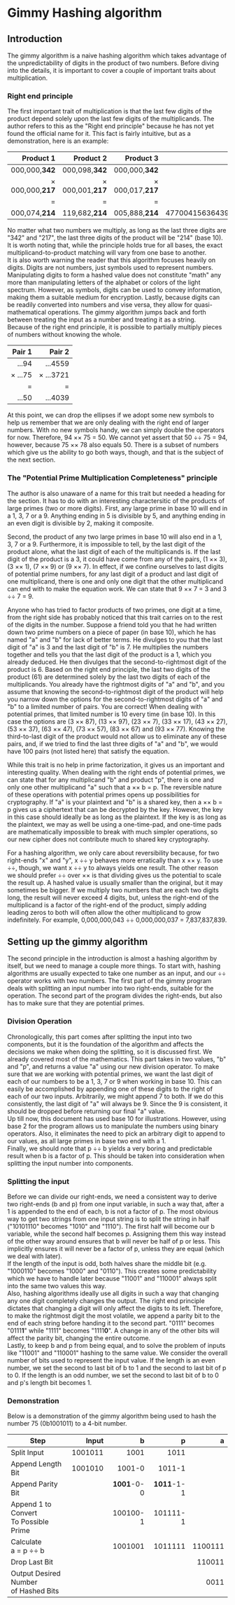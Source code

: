 # Gimmy Hashing algorithm
## Introduction
The gimmy algorithm is a naive hashing algorithm which takes advantage of the unpredictability of digits in the product of two numbers. Before diving into the details, it is important to cover a couple of important traits about multiplication.
### Right end principle
The first important trait of multiplication is that the last few digits of the product depend solely upon the last few digits of the multiplicands. The author refers to this as the "Right end principle" because he has not yet found the official name for it. This fact is fairly intuitive, but as a demonstration, here is an example:

| Product 1 | Product 2 | Product 3 | Product 4 |
|----------:|----------:|----------:|----------:|
| 000,000,**342** | 000,098,**342** | 000,000,**342** | 496734565734563**342** |
| &times; 000,000,**217** | &times; 000,001,**217** | &times; 000,017,**217** | &times; 960279773683570**217** |
| = | = | = | = |
| 000,074,**214** | 119,682,**214** | 005,888,**214** | 477004156364393019200457594091185**214** |

No matter what two numbers we multiply, as long as the last three digits are "342" and "217", the last three digits of the product will be "214" (base 10). It is worth noting that, while the principle holds true for all bases, the exact multiplicand-to-product matching will vary from one base to another. <br/>
It is also worth warning the reader that this algorithm focuses heavily on digits. Digits are not numbers, just symbols used to represent numbers. Manipulating digits to form a hashed value does not constitute "math" any more than manipulating letters of the alphabet or colors of the light spectrum. However, as symbols, digits can be used to convey information, making them a suitable medium for encryption. Lastly, because digits can be readily converted into numbers and vise versa, they allow for quasi-mathematical operations. The gimmy algorithm jumps back and forth between treating the input as a number and treating it as a string.<br/>
Because of the right end principle, it is possible to partially multiply pieces of numbers without knowing the whole.

| Pair 1 | Pair 2 |
|----------:|----------:|
| ...94 | ...4559 |
| &times; ...75 | &times; ...3721 |
| = | = |
| ...50 | ...4039 |

At this point, we can drop the ellipses if we adopt some new symbols to help us remember that we are only dealing with the right end of larger numbers. With no new symbols handy, we can simply double the operators for now. Therefore, 94 &times;&times; 75 = 50. We cannot yet assert that 50 &div;&div; 75 = 94, however, because 75 &times;&times; 78 also equals 50. There is a subset of numbers which give us the ability to go both ways, though, and that is the subject of the next section.

### The "Potential Prime Multiplication Completeness" principle

The author is also unaware of a name for this trait but needed a heading for the section. It has to do with an interesting charactersitic of the products of large primes (two or more digits). First, any large prime in base 10 will end in a 1, 3, 7 or a 9. Anything ending in 5 is divisible by 5, and anything ending in an even digit is divisible by 2, making it composite.<br/>

Second, the product of any two large primes in base 10 will also end in a 1, 3, 7 or a 9. Furthermore, it is impossible to tell, by the last digit of the product alone, what the last digit of each of the multiplicands is. If the last digit of the product is a 3, it could have come from any of the pairs, (1 &times;&times; 3), (3 &times;&times; 1), (7 &times;&times; 9) or (9 &times;&times; 7). In effect, if we confine ourselves to last digits of potential prime numbers, for any last digit of a product and last digit of one multiplicand, there is one and only one digit that the other multiplicand can end with to make the equation work. We can state that 9 &times;&times; 7 = 3 and 3 &div;&div; 7 = 9.<br/>

Anyone who has tried to factor products of two primes, one digit at a time, from the right side has probably noticed that this trait carries on to the rest of the digits in the number. Suppose a friend told you that he had written down two prime numbers on a piece of paper (in base 10), which he has named "a" and "b" for lack of better terms. He divulges to you that the last digit of "a" is 3 and the last digit of "b" is 7. He multiplies the numbers together and tells you that the last digit of the product is a 1, which you already deduced. He then divulges that the second-to-rightmost digit of the product is 6. Based on the right end principle, the last two digits of the product (61) are determined solely by the last two digits of each of the multiplicands. You already have the rightmost digits of "a" and "b", and you assume that knowing the second-to-rightmost digit of the product will help you narrow down the options for the second-to-rightmost digits of "a" and "b" to a limited number of pairs. You are correct! When dealing with potential primes, that limited number is 10 every time (in base 10). In this case the options are (3 &times;&times; 87), (13 &times;&times; 97), (23 &times;&times; 7), (33 &times;&times; 17), (43 &times;&times; 27), (53 &times;&times; 37), (63 &times;&times; 47), (73 &times;&times; 57), (83 &times;&times; 67) and (93 &times;&times; 77). Knowing the third-to-last digit of the product would not allow us to eliminate any of these pairs, and, if we tried to find the last three digits of "a" and "b", we would have 100 pairs (not listed here) that satisfy the equation.<br/>

While this trait is no help in prime factorization, it gives us an important and interesting quality. When dealing with the right ends of potential primes, we can state that for any multiplicand "b" and product "p", there is one and only one other multiplicand "a" such that a &times;&times; b = p. The reversible nature of these operations with potential primes opens up possibilities for cryptography. If "a" is your plaintext and "b" is a shared key, then a &times;&times; b = p gives us a ciphertext that can be decrypted by the key. However, the key in this case should ideally be as long as the plaintext. If the key is as long as the plaintext, we may as well be using a one-time-pad, and one-time pads are mathematically impossible to break with much simpler operations, so our new cipher does not contribute much to shared key cryptography.<br/>

For a hashing algorithm, we only care about reversibility because, for two right-ends "x" and "y", x &div;&div; y behaves more erratically than x &times;&times; y. To use &div;&div;, though, we want x &div;&div; y to always yields one result. The other reason we should prefer &div;&div; over &times;&times; is that dividing gives us the potential to scale the result up. A hashed value is usually smaller than the original, but it may sometimes be bigger. If we multiply two numbers that are each two digits long, the result will never exceed 4 digits, but, unless the right-end of the multiplicand is a factor of the right-end of the product, simply adding leading zeros to both will often allow the other multiplicand to grow indefinitely. For example, 0,000,000,043 &div;&div; 0,000,000,037 = 7,837,837,839.

## Setting up the gimmy algorithm

The second principle in the introduction is almost a hashing algorithm by itself, but we need to manage a couple more things. To start with, hashing algorithms are usually expected to take one number as an input, and our &div;&div; operator works with two numbers. The first part of the gimmy program deals with splitting an input number into two right-ends, suitable for the operation. The second part of the program divides the right-ends, but also has to make sure that they are potential primes.

### Division Operation

Chronologically, this part comes after splitting the input into two components, but it is the foundation of the algorithm and affects the decisions we make when doing the splitting, so it is discussed first. We already covered most of the mathematics. This part takes in two values, "b" and "p", and returns a value "a" using our new division operator. To make sure that we are working with potential primes, we want the last digit of each of our numbers to be a 1, 3, 7 or 9 when working in base 10. This can easily be accomplished by appending one of these digits to the right of each of our two inputs. Arbitrarily, we might append 7 to both. If we do this consistently, the last digit of "a" will always be 9. Since the 9 is consistent, it should be dropped before returning our final "a" value.<br/>
Up till now, this document has used base 10 for illustrations. However, using base 2 for the program allows us to manipulate the numbers using binary operators. Also, it eliminates the need to pick an arbitrary digit to append to our values, as all large primes in base two end with a 1.<br/>
Finally, we should note that p &div;&div; b yields a very boring and predictable result when b is a factor of p. This should be taken into consideration when splitting the input number into components.

### Splitting the input

Before we can divide our right-ends, we need a consistent way to derive two right-ends (b and p) from one input variable, in such a way that, after a 1 is appended to the end of each, b is not a factor of p. The most obvious way to get two strings from one input string is to split the string in half ("10101110" becomes "1010" and "1110"). The first half will become our b variable, while the second half becomes p. Assigning them this way instead of the other way around ensures that b will never be half of p or less. This implicitly ensures it will never be a factor of p, unless they are equal (which we deal with later).<br/>
If the length of the input is odd, both halves share the middle bit (e.g. "1000110" becomes "1000" and "0110"). This creates some predictability which we have to handle later because "11001" and "110001" always split into the same two values this way.<br/>
Also, hashing algorithms ideally use all digits in such a way that changing any one digit completely changes the output. The right end principle dictates that changing a digit will only affect the digits to its left. Therefore, to make the rightmost digit the most volatile, we append a parity bit to the end of each string before handing it to the second part. "0111" becomes "0111**1**" while "1111" becomes "1111**0**". A change in any of the other bits will affect the parity bit, changing the entire outcome.<br/>
Lastly, to keep b and p from being equal, and to solve the problem of inputs like "11001" and "110001" hashing to the same value. We consider the overall number of bits used to represent the input value. If the length is an even number, we set the second to last bit of b to 1 and the second to last bit of p to 0. If the length is an odd number, we set the second to last bit of b to 0 and p's length bit becomes 1.

### Demonstration
Below is a demonstration of the gimmy algorithm being used to hash the number 75 (0b1001011) to a 4-bit number.

| Step | Input | b | p | a |
|------|------:|--:|--:|--:|
| Split Input | 1001011 | 1001 | 1011 | |
| Append Length Bit | 1001010 | 1001-0 | 1011-1 | |
| Append Parity Bit | | **1001**-0-0 | **1011**-1-1 | |
| Append 1 to Convert<br/> To Possible Prime | | 100100-1 | 101111-1 | |
| Calculate <br/> a = p &div;&div; b | | 1001001 | 1011111 | 1100111 |
| Drop Last Bit | | | | 110011 |
| Output Desired Number<br/> of Hashed Bits | | | | 0011 |
